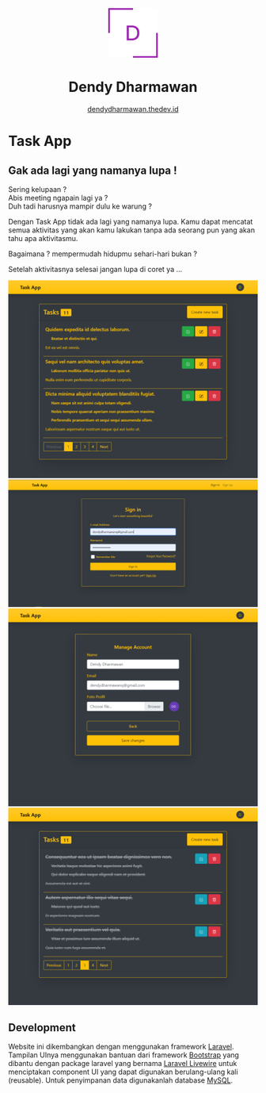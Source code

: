 <div align="center">
  <img alt="Logo" src="./dendy logo.png" width="100" />
</div>
<h1 align="center">
  Dendy Dharmawan
</h1>
<p align="center">
  <a href="https://dendydharmawan.thedev.id/" target="_blank">dendydharmawan.thedev.id</a>
</p>

# Task App
## Gak ada lagi yang namanya lupa !

Sering kelupaan ? <br>
Abis meeting ngapain lagi ya ? <br>
Duh tadi harusnya mampir dulu ke warung ? <br>

Dengan Task App tidak ada lagi yang namanya lupa. Kamu dapat mencatat semua aktivitas yang akan kamu lakukan tanpa ada seorang pun yang akan tahu apa aktivitasmu.

Bagaimana ? mempermudah hidupmu sehari-hari bukan ?

Setelah aktivitasnya selesai jangan lupa di coret ya ...

![Task App - Gak ada lagi yang namanya lupa !](/task-app-2.png "Task App screen shoot")
![Task App - Gak ada lagi yang namanya lupa !](/task-app-1.png "Task App screen shoot")
![Task App - Gak ada lagi yang namanya lupa !](/task-app-3.png "Task App screen shoot")
![Task App - Gak ada lagi yang namanya lupa !](/task-app-4.png "Task App screen shoot")

## Development
Website ini dikembangkan dengan menggunakan framework [Laravel](https://laravel.com/). Tampilan UInya menggunakan bantuan dari framework [Bootstrap](https://getbootstrap.com/) yang dibantu dengan package laravel yang bernama [Laravel Livewire](https://laravel-livewire.com/) untuk menciptakan component UI yang dapat digunakan berulang-ulang kali (reusable). Untuk penyimpanan data digunakanlah database [MySQL](https://www.mysql.com/).
